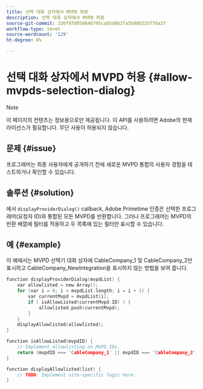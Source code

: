 ```yaml
---
title: 선택 대화 상자에서 MVPD 허용
description: 선택 대화 상자에서 MVPD 허용
source-git-commit: 326f97d058646795cab5d062fa5b980235f7da37
workflow-type: tm+mt
source-wordcount: '129'
ht-degree: 0%

---
```



# 선택 대화 상자에서 MVPD 허용 {#allow-mvpds-selection-dialog}

>[!NOTE]
>
>이 페이지의 컨텐츠는 정보용으로만 제공됩니다. 이 API를 사용하려면 Adobe의 현재 라이선스가 필요합니다. 무단 사용이 허용되지 않습니다.

## 문제 {#issue}

프로그래머는 최종 사용자에게 공개하기 전에 새로운 MVPD 통합의 사용자 경험을 테스트하거나 확인할 수 있습니다.

## 솔루션 {#solution}

에서 `displayProviderDialog()` callback, Adobe Primetime 인증은 선택한 프로그래머(요청자 ID)와 통합된 모든 MVPD를 반환합니다. 그러나 프로그래머는 MVPD의 반환 배열에 필터를 적용하고 두 목록에 있는 필터만 표시할 수 있습니다.

## 예 {#example}

이 예에서는 MVPD 선택기 대화 상자에 CableCompany_1 및 CableCompany_2만 표시하고 CableCompany_NewIntegration을 표시하지 않는 방법을 보여 줍니다.

```C
function displayProviderDialog(mvpdList) {
    var allowlisted = new Array();
    for (var i = 0; i < mvpdList.length; i = i + 1) {
        var currentMvpd = mvpdList[i];
        if ( isAllowListed(currentMvpd.ID) ) {
            allowlisted.push(currentMvpd);
        }
    }
    displayAllowlisted(allowlisted);
}

function isAllowListed(mvpdID) {
    // Implement allowlisting on MVPD IDs.
    return (mvpdID === 'CableCompany_1' || mvpdID === 'CableCompany_2');
}

function displayAllowlisted(list) {
    // TODO: Implement site-specific logic here.
}
```

<!--
**Related Information**
* [Prevent MVPDs from appearing in the Selection Dialog](/help/authentication/prevent-mvpd-selectn-dialog.md)
* **Code Samples**
* [Programmer integration guide](/help/authentication/programmer-integration-guide-overview.md)
-->